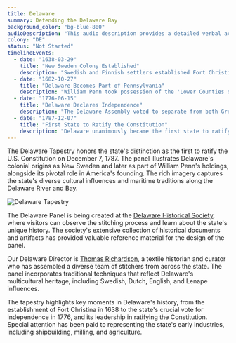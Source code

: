 ```yaml
---
title: Delaware
summary: Defending the Delaware Bay
background_color: "bg-blue-800"
audioDescription: "This audio description provides a detailed verbal account of the Delaware Tapestry, which depicts the state's early colonial history and its role as the first state to ratify the Constitution."
colony: "DE"
status: "Not Started"
timelineEvents:
  - date: "1638-03-29"
    title: "New Sweden Colony Established"
    description: "Swedish and Finnish settlers established Fort Christina (present-day Wilmington), the first permanent European settlement in the Delaware Valley."
  - date: "1682-10-27"
    title: "Delaware Becomes Part of Pennsylvania"
    description: "William Penn took possession of the 'Lower Counties on Delaware,' bringing the region under the control of the Pennsylvania colony while maintaining a separate assembly."
  - date: "1776-06-15"
    title: "Delaware Declares Independence"
    description: "The Delaware Assembly voted to separate from both Great Britain and Pennsylvania, becoming an independent state."
  - date: "1787-12-07"
    title: "First State to Ratify the Constitution"
    description: "Delaware unanimously became the first state to ratify the United States Constitution, earning its nickname 'The First State.'"
---
```


The Delaware Tapestry honors the state's distinction as the first to ratify the U.S. Constitution on December 7, 1787. The panel illustrates Delaware's colonial origins as New Sweden and later as part of William Penn's holdings, alongside its pivotal role in America's founding. The rich imagery captures the state's diverse cultural influences and maritime traditions along the Delaware River and Bay.

![Delaware Tapestry](/content/tapestries/delaware/delaware-tapestry-main.jpg)

The Delaware Panel is being created at the [Delaware Historical Society](/team/historical-partners/#delaware-historical-society), where visitors can observe the stitching process and learn about the state's unique history. The society's extensive collection of historical documents and artifacts has provided valuable reference material for the design of the panel.

Our Delaware Director is [Thomas Richardson](/team/state-directors/#thomas-richardson), a textile historian and curator who has assembled a diverse team of stitchers from across the state. The panel incorporates traditional techniques that reflect Delaware's multicultural heritage, including Swedish, Dutch, English, and Lenape influences.

The tapestry highlights key moments in Delaware's history, from the establishment of Fort Christina in 1638 to the state's crucial vote for independence in 1776, and its leadership in ratifying the Constitution. Special attention has been paid to representing the state's early industries, including shipbuilding, milling, and agriculture.
